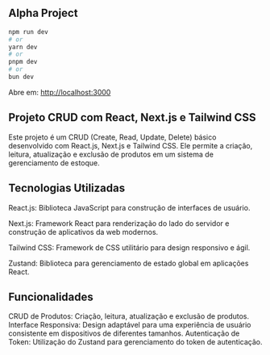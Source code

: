 

## Alpha Project

```bash
npm run dev
# or
yarn dev
# or
pnpm dev
# or
bun dev
```

Abre em: [http://localhost:3000](http://localhost:3000) 


## Projeto CRUD com React, Next.js e Tailwind CSS

Este projeto é um CRUD (Create, Read, Update, Delete) básico desenvolvido com React.js, Next.js e Tailwind CSS. Ele permite a criação, leitura, atualização e exclusão de produtos em um sistema de gerenciamento de estoque.

## Tecnologias Utilizadas
React.js: Biblioteca JavaScript para construção de interfaces de usuário.

Next.js: Framework React para renderização do lado do servidor e construção de aplicativos da web modernos.

Tailwind CSS: Framework de CSS utilitário para design responsivo e ágil.

Zustand: Biblioteca para gerenciamento de estado global em aplicações React.

## Funcionalidades

CRUD de Produtos: Criação, leitura, atualização e exclusão de produtos.
Interface Responsiva: Design adaptável para uma experiência de usuário consistente em dispositivos de diferentes tamanhos.
Autenticação de Token: Utilização do Zustand para gerenciamento do token de autenticação.
